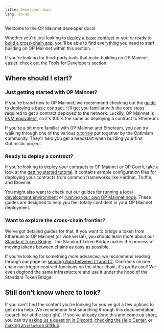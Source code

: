 ```yaml
---
title: Developer docs
lang: en-US
---
```


Welcome to the OP Mainnet developer docs!

Whether you're just looking to [deploy a basic contract](https://github.com/ethereum-optimism/optimism-tutorial/tree/main/getting-started) or you're ready to [build a cross-chain app](./bridge/messaging.md), you'll be able to find everything you need to start building on OP Mainnet within this section.

If you're looking for third-party tools that make building on OP Mainnet easier, check out the [Tools for Developers](../useful-tools) section.

## Where should I start?

### Just getting started with OP Mainnet?

If you're brand new to OP Mainnet, we recommend checking out the [guide to deploying a basic contract](https://github.com/ethereum-optimism/optimism-tutorial/tree/main/getting-started).
It'll get you familiar with the core steps required to get a contract deployed to the network.
Luckily, OP Mainnet is [EVM equivalent](https://medium.com/ethereum-optimism/introducing-evm-equivalence-5c2021deb306), so it's 100% the same as deploying a contract to Ethereum.

If you're a bit more familiar with OP Mainnet and Ethereum, you can try walking through one of the various [tutorials](https://github.com/ethereum-optimism/optimism-tutorial) put together by the Optimism community.
They'll help you get a headstart when building your first Optimistic project.

### Ready to deploy a contract?

If you're looking to deploy your contracts to OP Mainnet or OP Goerli, take a look at the [getting started tutorial](https://github.com/ethereum-optimism/optimism-tutorial/tree/main/getting-started#development-stacks).
It contains sample configuration files for deploying your contracts from common frameworks like Hardhat, Truffle, and Brownie.

You might also want to check out our guides for [running a local development environment](./build/dev-node.md) or [running your own OP Mainnet node](./build/run-a-node.md).
These guides are designed to help you feel totally confident in your OP Mainnet deployment.

### Want to explore the cross-chain frontier?

We've got detailed guides for that.
If you want to bridge a token from Ethereum to OP Mainnet (or vice versa!), you should learn more about our [Standard Token Bridge](./bridge/standard-bridge.md).
The Standard Token Bridge makes the process of moving tokens between chains as easy as possible.

If you're looking for something more advanced, we recommend reading through our page on [sending data between L1 and L2](./bridge/messaging.md).
Contracts on one chain can trigger contract functions on the other chain, it's pretty cool!
We even dogfood the same infrastructure and use it under the hood of the Standard Token Bridge.

## Still don't know where to look?

If you can't find the content you're looking for you've got a few options to get extra help.
We recommend first searching through this documentation (search bar at the top right).
If you've already done this and come up short, you can try [asking us a question in Discord](https://discord-gateway.optimism.io), [checking the Help Center](https://help.optimism.io/hc/en-us), or [making an issue on GitHub](https://github.com/ethereum-optimism/community-hub/issues).
